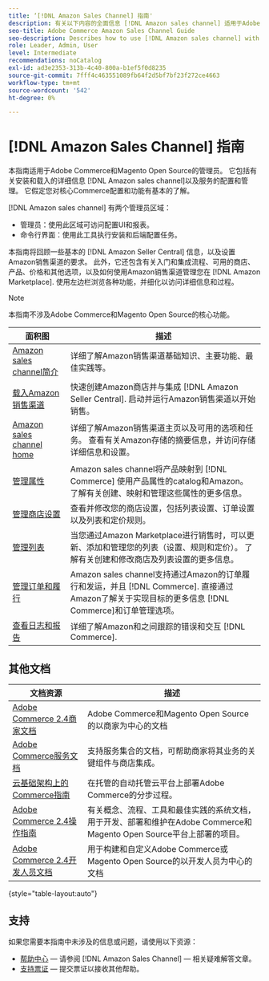 ```yaml
---
title: ‘[!DNL Amazon Sales Channel] 指南'
description: 有关以下内容的全面信息 [!DNL Amazon sales channel] 适用于Adobe Commerce和Magento Open Source管理员，包括安装和载入
seo-title: Adobe Commerce Amazon Sales Channel Guide
seo-description: Describes how to use [!DNL Amazon sales channel] with Adobe Commerce or Magento Open Source.
role: Leader, Admin, User
level: Intermediate
recommendations: noCatalog
exl-id: ad3e2353-313b-4c40-800a-b1ef5f0d8235
source-git-commit: 7fff4c463551089fb64f2d5bf7bf23f272ce4663
workflow-type: tm+mt
source-wordcount: '542'
ht-degree: 0%

---
```


# [!DNL Amazon Sales Channel] 指南

本指南适用于Adobe Commerce和Magento Open Source的管理员。 它包括有关安装和载入的详细信息 [!DNL Amazon sales channel]以及服务的配置和管理。 它假定您对核心Commerce配置和功能有基本的了解。

[!DNL Amazon sales channel] 有两个管理员区域：

* 管理员：使用此区域可访问配置UI和报表。
* 命令行界面：使用此工具执行安装和后端配置任务。

本指南将回顾一些基本的 [!DNL Amazon Seller Central] 信息，以及设置Amazon销售渠道的要求。 此外，它还包含有关入门和集成流程、可用的商店、产品、价格和其他选项，以及如何使用Amazon销售渠道管理您在 [!DNL Amazon Marketplace]. 使用左边栏浏览各种功能，并细化以访问详细信息和过程。

>[!NOTE]
>
>本指南不涉及Adobe Commerce和Magento Open Source的核心功能。

| 面积图 | 描述 |
|-------------------------------------------------------------|---------------------------------------------------------------------------------------------------------------------------------------------------------------------------------------------------------------|
| [Amazon sales channel简介](./overview.md) | 详细了解Amazon销售渠道基础知识、主要功能、最佳实践等。 |
| [载入Amazon销售渠道](./amazon-onboarding-home.md) | 快速创建Amazon商店并与集成 [!DNL Amazon Seller Central]. 启动并运行Amazon销售渠道以开始销售。 |
| [Amazon sales channel home](./amazon-sales-channel-home.md) | 详细了解Amazon销售渠道主页以及可用的选项和任务。 查看有关Amazon存储的摘要信息，并访问存储详细信息和设置。 |
| [管理属性](./attributes-view.md) | Amazon sales channel将产品映射到 [!DNL Commerce] 使用产品属性的catalog和Amazon。 了解有关创建、映射和管理这些属性的更多信息。 |
| [管理商店设置](./ob-store-review.md) | 查看并修改您的商店设置，包括列表设置、订单设置以及列表和定价规则。 |
| [管理列表](./managing-product-listings.md) | 当您通过Amazon Marketplace进行销售时，可以更新、添加和管理您的列表（设置、规则和定价）。 了解有关创建和修改商店及列表设置的更多信息。 |
| [管理订单和履行](./managing-orders.md) | Amazon sales channel支持通过Amazon的订单履行和发运，并且 [!DNL Commerce]. 直接通过Amazon了解关于实现目标的更多信息 [!DNL Commerce]和订单管理选项。 |
| [查看日志和报告](./amazon-logs-reports.md) | 详细了解Amazon和之间跟踪的错误和交互 [!DNL Commerce]. |

## 其他文档

| 文档资源 | 描述 |
|---------------------------------------------------------------------------------------------------------------------------------------|----------------------------------------------------------------------------------------------------------------------------------------------------------------------------------------|
| [Adobe Commerce 2.4商家文档](https://experienceleague.adobe.com/docs/commerce-admin/user-guides/home.html) | Adobe Commerce和Magento Open Source的以商家为中心的文档 |
| [Adobe Commerce服务文档](https://experienceleague.adobe.com/docs/commerce-merchant-services/user-guides/home.html) | 支持服务集合的文档，可帮助商家将其业务的关键组件与商店集成。 |
| [云基础架构上的Commerce指南](https://experienceleague.adobe.com/docs/commerce-cloud-service/user-guide/overview.html) | 在托管的自动托管云平台上部署Adobe Commerce的分步过程。 |
| [Adobe Commerce 2.4操作指南](https://experienceleague.adobe.com/docs/commerce-operations/operational-guides/home.html) | 有关概念、流程、工具和最佳实践的系统文档，用于开发、部署和维护在Adobe Commerce和Magento Open Source平台上部署的项目。 |
| [Adobe Commerce 2.4开发人员文档](https://developer.adobe.com/commerce/docs) | 用于构建和自定义Adobe Commerce或Magento Open Source的以开发人员为中心的文档 |

{style="table-layout:auto"}

## 支持

如果您需要本指南中未涉及的信息或问题，请使用以下资源：

* [帮助中心](https://support.magento.com/hc/en-us) — 请参阅 [!DNL Amazon Sales Channel] — 相关疑难解答文章。
* [支持票证](https://support.magento.com/hc/en-us/articles/360000913794#submit-ticket) — 提交票证以接收其他帮助。
